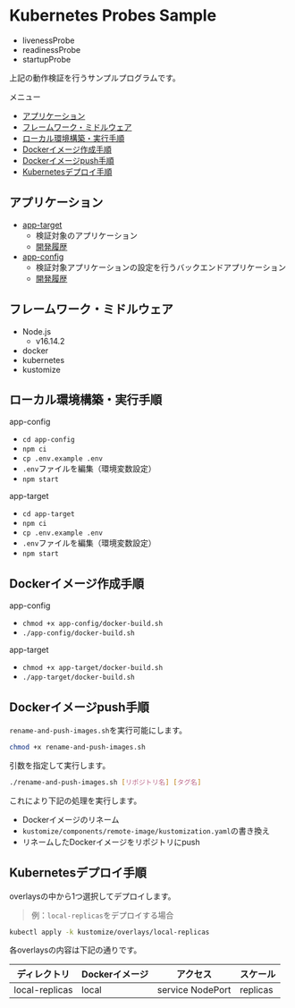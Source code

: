 <!-- omit in toc -->
# Kubernetes Probes Sample

- livenessProbe
- readinessProbe
- startupProbe

上記の動作検証を行うサンプルプログラムです。

メニュー

- [アプリケーション](#アプリケーション)
- [フレームワーク・ミドルウェア](#フレームワークミドルウェア)
- [ローカル環境構築・実行手順](#ローカル環境構築実行手順)
- [Dockerイメージ作成手順](#dockerイメージ作成手順)
- [Dockerイメージpush手順](#dockerイメージpush手順)
- [Kubernetesデプロイ手順](#kubernetesデプロイ手順)

## アプリケーション

- [app-target](app-target/)
  - 検証対象のアプリケーション
  - [開発履歴](history-app-target.md)
- [app-config](app-config/)
  - 検証対象アプリケーションの設定を行うバックエンドアプリケーション
  - [開発履歴](history-app-config.md)

## フレームワーク・ミドルウェア

- Node.js
  - v16.14.2
- docker
- kubernetes
- kustomize

## ローカル環境構築・実行手順

app-config

- `cd app-config`
- `npm ci`
- `cp .env.example .env`
- `.env`ファイルを編集（環境変数設定）
- `npm start`

app-target

- `cd app-target`
- `npm ci`
- `cp .env.example .env`
- `.env`ファイルを編集（環境変数設定）
- `npm start`

## Dockerイメージ作成手順

app-config

- `chmod +x app-config/docker-build.sh`
- `./app-config/docker-build.sh`

app-target

- `chmod +x app-target/docker-build.sh`
- `./app-target/docker-build.sh`

## Dockerイメージpush手順

`rename-and-push-images.sh`を実行可能にします。

```bash
chmod +x rename-and-push-images.sh
```

引数を指定して実行します。

```bash
./rename-and-push-images.sh [リポジトリ名] [タグ名]
```

これにより下記の処理を実行します。

- Dockerイメージのリネーム
- `kustomize/components/remote-image/kustomization.yaml`の書き換え
- リネームしたDockerイメージをリポジトリにpush

## Kubernetesデプロイ手順

overlaysの中から1つ選択してデプロイします。

> 例：`local-replicas`をデプロイする場合

```bash
kubectl apply -k kustomize/overlays/local-replicas
```

各overlaysの内容は下記の通りです。

|ディレクトリ|Dockerイメージ|アクセス|スケール|
|---|---|---|---|
|local-replicas|local|service NodePort|replicas|
